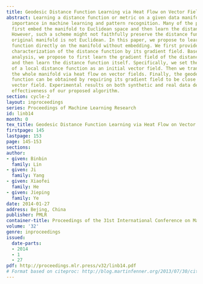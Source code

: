 ```yaml
---
title: Geodesic Distance Function Learning via Heat Flow on Vector Fields
abstract: Learning a distance function or metric on a given data manifold is of great
  importance in machine learning and pattern recognition. Many of the previous works
  first embed the manifold to Euclidean space and then learn the distance function.
  However, such a scheme might not faithfully preserve the distance function if the
  original manifold is not Euclidean. In this paper, we propose to learn the distance
  function directly on the manifold without embedding. We first provide a theoretical
  characterization of the distance function by its gradient field. Based on our theoretical
  analysis, we propose to first learn the gradient field of the distance function
  and then learn the distance function itself. Specifically, we set the gradient field
  of a local distance function as an initial vector field. Then we transport it to
  the whole manifold via heat flow on vector fields. Finally, the geodesic distance
  function can be obtained by requiring its gradient field to be close to the normalized
  vector field. Experimental results on both synthetic and real data demonstrate the
  effectiveness of our proposed algorithm.
section: cycle-2
layout: inproceedings
series: Proceedings of Machine Learning Research
id: linb14
month: 0
tex_title: Geodesic Distance Function Learning via Heat Flow on Vector Fields
firstpage: 145
lastpage: 153
page: 145-153
sections: 
author:
- given: Binbin
  family: Lin
- given: Ji
  family: Yang
- given: Xiaofei
  family: He
- given: Jieping
  family: Ye
date: 2014-01-27
address: Bejing, China
publisher: PMLR
container-title: Proceedings of the 31st International Conference on Machine Learning
volume: '32'
genre: inproceedings
issued:
  date-parts:
  - 2014
  - 1
  - 27
pdf: http://proceedings.mlr.press/v32/linb14.pdf
# Format based on citeproc: http://blog.martinfenner.org/2013/07/30/citeproc-yaml-for-bibliographies/
---
```

